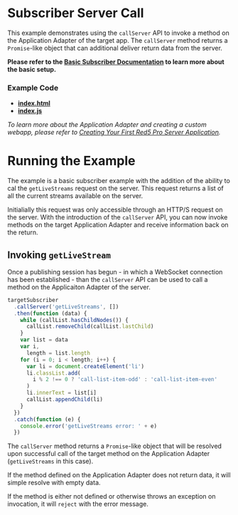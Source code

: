 # Subscriber Server Call

This example demonstrates using the `callServer` API to invoke a method on the Application Adapter of the target app. The `callServer` method returns a `Promise`-like object that can additional deliver return data from the server.

**Please refer to the [Basic Subscriber Documentation](../subscriber/README.md) to learn more about the basic setup.**

### Example Code

- **[index.html](index.html)**
- **[index.js](index.js)**

_To learn more about the Application Adapter and creating a custom webapp, please refer to [Creating Your First Red5 Pro Server Application](https://www.red5pro.com/docs/server/red5prolive.html)._

# Running the Example

The example is a basic subscriber example with the addition of the ability to cal the `getLiveStreams` request on the server. This request returns a list of all the current streams available on the server.

Initialially this request was only accessible through an HTTP/S request on the server. With the introduction of the `callServer` API, you can now invoke methods on the target Application Adapter and receive information back on the return.

## Invoking `getLiveStream`

Once a publishing session has begun - in which a WebSocket connection has been established - than the `callServer` API can be used to call a method on the Applicaiton Adapter of the server.

```js
targetSubscriber
  .callServer('getLiveStreams', [])
  .then(function (data) {
    while (callList.hasChildNodes()) {
      callList.removeChild(callList.lastChild)
    }
    var list = data
    var i,
      length = list.length
    for (i = 0; i < length; i++) {
      var li = document.createElement('li')
      li.classList.add(
        i % 2 !== 0 ? 'call-list-item-odd' : 'call-list-item-even'
      )
      li.innerText = list[i]
      callList.appendChild(li)
    }
  })
  .catch(function (e) {
    console.error('getLiveStreams error: ' + e)
  })
```

The `callServer` method returns a `Promise`-like object that will be resolved upon successful call of the target method on the Application Adapter (`getLiveStreams` in this case).

If the method defined on the Application Adapter does not return data, it will simple resolve with empty data.

If the method is either not defined or otherwise throws an exception on invocation, it will `reject` with the error message.
